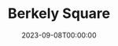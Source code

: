 ---
title: Berkely Square
date: 2023-09-08T00:00:00
opening_date: 1949-04-08
closing_date: 1949-04-15
layout: productions
playbill:
Theatre: Theatre Jacksonville
Venue: Little Theatre
cast:
- Kate Pettigrew: Bronwen Heath
- Major Clinton: C.A. Gillis, Jr.
- Lord Stanley: Charles Archbold
- Helen Pettigrew: Marion Albinson Conner
- Lady Anne Pettigrew: Fay Beckett
- Mr. Throstle: George Durney
- Peter Standish: H.K. (Bud) Smith, Jr.
- Duchess of Devonshire: Jocelyn Brown
- Mrs. Barwick: Julia C. Tyler
- Tom Pettigrew: Lewis Magee
- The Ambassador: Maurice Blitch
- Marjorie Frant: Midge Veal
- Miss Barrymore: Nancy Mugford
- H.R.H., the Duke of Cumberland: Raymond C. Winstead
- Wilkins: Margie Atlas
crew:
- Director: Paul E. Geisenhof
- Assistant Stage Manager: C.A. Gillis, Jr.
- Set Design: Duke LeBrun
- Lighting controls:
  - Mickey Mills
  - Natalie Clarke
- Staging and Sound:
  - A.P. Simpson
  - Donald Wright
  - E.L. Patton, Jr.
  - Ricker Chisholm
  - Vonnie Patton
  - Gene Sayre
  - Walter Luce
- Costume Assistant:
  - Alice Ahern
  - Alice Masters
  - Jay Harder
  - Karen O'Shaughnessy
  - Laurel Barton
  - Lucile Logan
  - Margaret Lafferty
  - Polly Clendenning
  - Mrs. Lewis Marks
  - Mrs. Nelson Aaltenbach
- Scene painting and construction:
  - Ann Frankenberg
  - Ed Keisling
  - Elmo Lehman
  - Gene Sayre
  - Hilda Zeller
  - Karen O'Shaughnessy
  - Robert Naugle
  - Velma Henning
  - Walter Luce
- Make-up assistant:
  - Anne Frankenberg
  - Betty Jane Mizelle
  - Elmo Lehman
  - Louise Elkins
  - Mrs. Budd Porter
- Properties Assistant:
  - Martha Conner
  - Sue Miller
- Posters: Martha Lockard
understudies:
orchestra:
props:
---